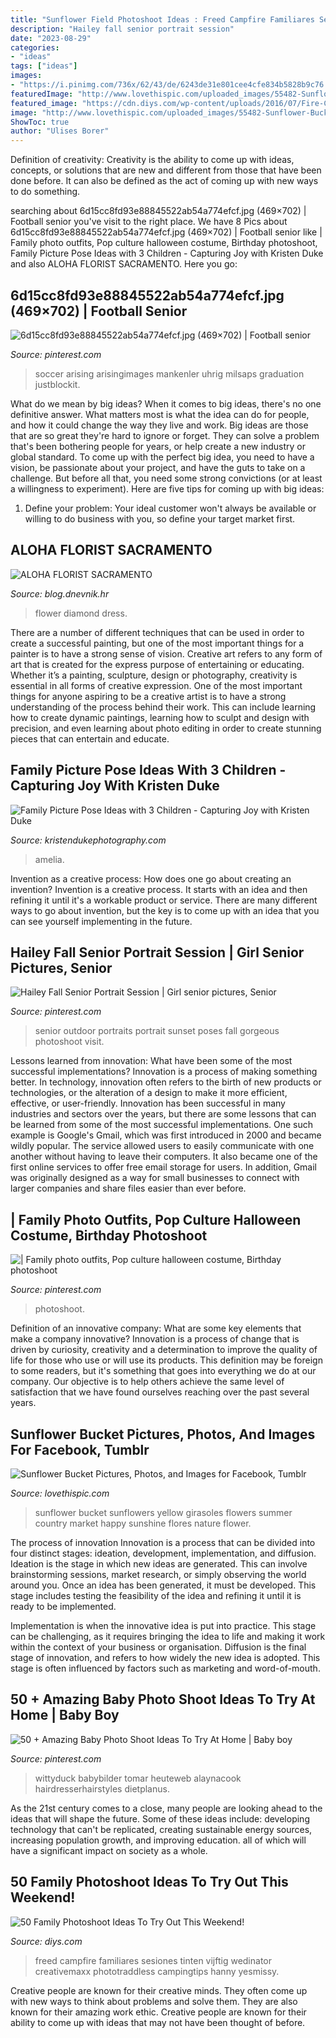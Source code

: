 ```yaml
---
title: "Sunflower Field Photoshoot Ideas : Freed Campfire Familiares Sesiones Tinten Vijftig Wedinator Creativemaxx Phototraddless Campingtips Hanny Yesmissy"
description: "Hailey fall senior portrait session"
date: "2023-08-29"
categories:
- "ideas"
tags: ["ideas"]
images:
- "https://i.pinimg.com/736x/62/43/de/6243de31e801cee4cfe834b5828b9c76.jpg"
featuredImage: "http://www.lovethispic.com/uploaded_images/55482-Sunflower-Bucket.jpg"
featured_image: "https://cdn.diys.com/wp-content/uploads/2016/07/Fire-Camp-Photoshoot-Idea.jpg"
image: "http://www.lovethispic.com/uploaded_images/55482-Sunflower-Bucket.jpg"
ShowToc: true
author: "Ulises Borer"
---
```



Definition of creativity:
Creativity is the ability to come up with ideas, concepts, or solutions that are new and different from those that have been done before. It can also be defined as the act of coming up with new ways to do something.

	

		
searching about 6d15cc8fd93e88845522ab54a774efcf.jpg (469×702) | Football senior you've visit to the right place. We have 8 Pics about 6d15cc8fd93e88845522ab54a774efcf.jpg (469×702) | Football senior like | Family photo outfits, Pop culture halloween costume, Birthday photoshoot, Family Picture Pose Ideas with 3 Children - Capturing Joy with Kristen Duke and also ALOHA FLORIST SACRAMENTO. Here you go:
		
    
## 6d15cc8fd93e88845522ab54a774efcf.jpg (469×702) | Football Senior

<img loading=lazy src="https://i.pinimg.com/originals/3a/f8/99/3af899b0fa06a4f4ded8d2abe55b8e0f.jpg" onerror="this.onerror=null;this.src='https://tse3.mm.bing.net/th?id=OIP.kU1OxdMJ5GatwSLyQ-FFTQAAAA&amp;pid=15.1';" alt="6d15cc8fd93e88845522ab54a774efcf.jpg (469×702) | Football senior">

_Source: pinterest.com_

>soccer arising arisingimages mankenler uhrig milsaps graduation justblockit. 

	

What do we mean by big ideas?
When it comes to big ideas, there's no one definitive answer. What matters most is what the idea can do for people, and how it could change the way they live and work. 
Big ideas are those that are so great they're hard to ignore or forget. They can solve a problem that's been bothering people for years, or help create a new industry or global standard. 
To come up with the perfect big idea, you need to have a vision, be passionate about your project, and have the guts to take on a challenge. But before all that, you need some strong convictions (or at least a willingness to experiment). 
Here are five tips for coming up with big ideas: 
1) Define your problem: Your ideal customer won't always be available or willing to do business with you, so define your target market first.

    
## ALOHA FLORIST SACRAMENTO

<img loading=lazy src="http://bit.ly/r4MVJk" onerror="this.onerror=null;this.src='https://tse1.mm.bing.net/th?id=OIP.VvdVlf0nPR-GOk8ZFaTKBgAAAA&amp;pid=15.1';" alt="ALOHA FLORIST SACRAMENTO">

_Source: blog.dnevnik.hr_

>flower diamond dress. 

	

There are a number of different techniques that can be used in order to create a successful painting, but one of the most important things for a painter is to have a strong sense of vision.
Creative art refers to any form of art that is created for the express purpose of entertaining or educating. Whether it’s a painting, sculpture, design or photography, creativity is essential in all forms of creative expression. One of the most important things for anyone aspiring to be a creative artist is to have a strong understanding of the process behind their work. This can include learning how to create dynamic paintings, learning how to sculpt and design with precision, and even learning about photo editing in order to create stunning pieces that can entertain and educate.

    
## Family Picture Pose Ideas With 3 Children - Capturing Joy With Kristen Duke

<img loading=lazy src="https://www.kristendukephotography.com/wp-content/uploads/2015/09/Children-in-Front-e1442525735873.jpg" onerror="this.onerror=null;this.src='https://tse4.mm.bing.net/th?id=OIP.P7MyW2FC7a2Z-YAOEgfFZAHaLH&amp;pid=15.1';" alt="Family Picture Pose Ideas with 3 Children - Capturing Joy with Kristen Duke">

_Source: kristendukephotography.com_

>amelia. 

	

Invention as a creative process: How does one go about creating an invention?
Invention is a creative process. It starts with an idea and then refining it until it's a workable product or service. There are many different ways to go about invention, but the key is to come up with an idea that you can see yourself implementing in the future.

    
## Hailey Fall Senior Portrait Session | Girl Senior Pictures, Senior

<img loading=lazy src="https://i.pinimg.com/originals/a6/97/42/a69742433bc6a90205aece0d61e73072.jpg" onerror="this.onerror=null;this.src='https://tse3.mm.bing.net/th?id=OIP.v4unC8K1OuwNC9O-QiQmhAHaLF&amp;pid=15.1';" alt="Hailey Fall Senior Portrait Session | Girl senior pictures, Senior">

_Source: pinterest.com_

>senior outdoor portraits portrait sunset poses fall gorgeous photoshoot visit. 

	

Lessons learned from innovation: What have been some of the most successful implementations?
Innovation is a process of making something better. In technology, innovation often refers to the birth of new products or technologies, or the alteration of a design to make it more efficient, effective, or user-friendly. Innovation has been successful in many industries and sectors over the years, but there are some lessons that can be learned from some of the most successful implementations.
One such example is Google's Gmail, which was first introduced in 2000 and became wildly popular. The service allowed users to easily communicate with one another without having to leave their computers. It also became one of the first online services to offer free email storage for users. In addition, Gmail was originally designed as a way for small businesses to connect with larger companies and share files easier than ever before.

    
## | Family Photo Outfits, Pop Culture Halloween Costume, Birthday Photoshoot

<img loading=lazy src="https://i.pinimg.com/originals/74/ae/92/74ae920e1f893f28d3deb22c0b083061.jpg" onerror="this.onerror=null;this.src='https://tse4.mm.bing.net/th?id=OIP.YyvZVCC51di51P2MciG-qAHaLG&amp;pid=15.1';" alt="| Family photo outfits, Pop culture halloween costume, Birthday photoshoot">

_Source: pinterest.com_

>photoshoot. 

	

Definition of an innovative company: What are some key elements that make a company innovative?
Innovation is a process of change that is driven by curiosity, creativity and a determination to improve the quality of life for those who use or will use its products. This definition may be foreign to some readers, but it's something that goes into everything we do at our company. Our objective is to help others achieve the same level of satisfaction that we have found ourselves reaching over the past several years.

    
## Sunflower Bucket Pictures, Photos, And Images For Facebook, Tumblr

<img loading=lazy src="http://www.lovethispic.com/uploaded_images/55482-Sunflower-Bucket.jpg" onerror="this.onerror=null;this.src='https://tse4.mm.bing.net/th?id=OIP.38JsY8ZQJYOi8eAqivEZ3AHaLH&amp;pid=15.1';" alt="Sunflower Bucket Pictures, Photos, and Images for Facebook, Tumblr">

_Source: lovethispic.com_

>sunflower bucket sunflowers yellow girasoles flowers summer country market happy sunshine flores nature flower. 

	

The process of innovation
Innovation is a process that can be divided into four distinct stages: ideation, development, implementation, and diffusion.
Ideation is the stage in which new ideas are generated. This can involve brainstorming sessions, market research, or simply observing the world around you. Once an idea has been generated, it must be developed. This stage includes testing the feasibility of the idea and refining it until it is ready to be implemented.

Implementation is when the innovative idea is put into practice. This stage can be challenging, as it requires bringing the idea to life and making it work within the context of your business or organisation. Diffusion is the final stage of innovation, and refers to how widely the new idea is adopted. This stage is often influenced by factors such as marketing and word-of-mouth.

    
## 50 + Amazing Baby Photo Shoot Ideas To Try At Home | Baby Boy

<img loading=lazy src="https://i.pinimg.com/736x/62/43/de/6243de31e801cee4cfe834b5828b9c76.jpg" onerror="this.onerror=null;this.src='https://tse1.mm.bing.net/th?id=OIP.gwbHFrwQ6XgqOns5zv1YkgHaJ4&amp;pid=15.1';" alt="50 + Amazing Baby Photo Shoot Ideas To Try At Home | Baby boy">

_Source: pinterest.com_

>wittyduck babybilder tomar heuteweb alaynacook hairdresserhairstyles dietplanus. 

	

As the 21st century comes to a close, many people are looking ahead to the ideas that will shape the future. Some of these ideas include: developing technology that can't be replicated, creating sustainable energy sources, increasing population growth, and improving education. all of which will have a significant impact on society as a whole.

    
## 50 Family Photoshoot Ideas To Try Out This Weekend!

<img loading=lazy src="https://cdn.diys.com/wp-content/uploads/2016/07/Fire-Camp-Photoshoot-Idea.jpg" onerror="this.onerror=null;this.src='https://tse4.mm.bing.net/th?id=OIP.JfqoGBrBxilLkZaIwbaCfAHaLH&amp;pid=15.1';" alt="50 Family Photoshoot Ideas To Try Out This Weekend!">

_Source: diys.com_

>freed campfire familiares sesiones tinten vijftig wedinator creativemaxx phototraddless campingtips hanny yesmissy. 

	

Creative people are known for their creative minds. They often come up with new ways to think about problems and solve them. They are also known for their amazing work ethic. Creative people are known for their ability to come up with ideas that may not have been thought of before.

